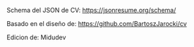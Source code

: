 Schema del JSON de CV:
https://jsonresume.org/schema/

Basado en el diseño de:
https://github.com/BartoszJarocki/cv

Edicion de:
Midudev